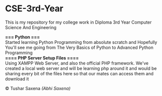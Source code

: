 # CSE-3rd-Year
This is my repository for my college work in Diploma 3rd Year Computer Science And Engineering

<b>=== Python ===</b><br>
Started learning Python Programming from absolute scratch and Hopefully You'll see me going from The Very Basics of Python to Advanced Python Programming
<br><b>==== PHP Server Setup Files ====</b><br>
Using XAMPP Web Server, and also the official PHP framework. We've created a local web server and will be learning php around it and would be sharing every bit of the files here so that our mates can access them and download it

&copy;&nbsp;Tushar Saxena <i>(Abhi Saxena)</i>
